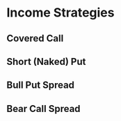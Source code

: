 # Income Strategies

## Covered Call

## Short (Naked) Put

## Bull Put Spread

## Bear Call Spread
